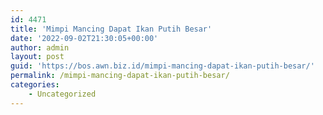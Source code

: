 ```yaml
---
id: 4471
title: 'Mimpi Mancing Dapat Ikan Putih Besar'
date: '2022-09-02T21:30:05+00:00'
author: admin
layout: post
guid: 'https://bos.awn.biz.id/mimpi-mancing-dapat-ikan-putih-besar/'
permalink: /mimpi-mancing-dapat-ikan-putih-besar/
categories:
    - Uncategorized
---
```


